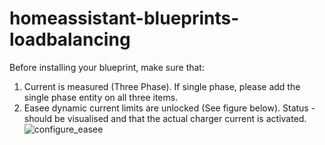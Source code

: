 # homeassistant-blueprints-loadbalancing

Before installing your blueprint, make sure that:

1. Current is measured (Three Phase). If single phase, please add the single phase entity on all three items.
2. Easee dynamic current limits are unlocked (See figure below). Status - should be visualised and that the actual charger current is activated.
![configure_easee](https://user-images.githubusercontent.com/35264175/202920195-e1cf29a3-9329-4115-b1e0-176ee4b2b054.png)
